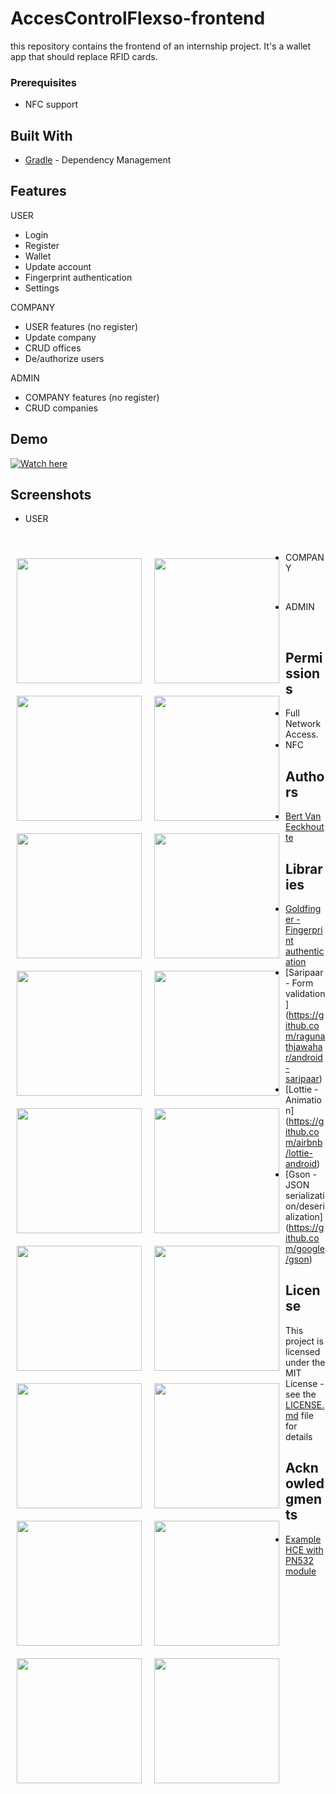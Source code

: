 # AccesControlFlexso-frontend
this repository contains the frontend of an internship project. It's a wallet app that should replace RFID cards.

### Prerequisites

* NFC support

## Built With

* [Gradle](https://gradle.org//) - Dependency Management

## Features
USER
- Login 
- Register
- Wallet
- Update account
- Fingerprint authentication
- Settings

COMPANY
- USER features (no register)
- Update company
- CRUD offices
- De/authorize users

ADMIN
- COMPANY features (no register)
- CRUD companies

## Demo

[![Watch here](http://img.youtube.com/vi/2uZ_ksTwxjc/0.jpg)](http://www.youtube.com/watch?v=2uZ_ksTwxjc&feature=share)

## Screenshots

- USER
<br/>

[<img src="/readme/user/login.png" align="left"
width="200"
    hspace="10" vspace="10">](/readme/user/login.png)
    
[<img src="/readme/user/register.png" align="left"
width="200"
    hspace="10" vspace="10">](/readme/user/register.png)
    
[<img src="/readme/user/home.png" align="left"
width="200"
    hspace="10" vspace="10">](/readme/user/home.png)

[<img src="/readme/user/nav_user.png" align="left"
width="200"
    hspace="10" vspace="10">](/readme/user/nav_user.png)

[<img src="/readme/user/wallet.png" align="left"
width="200"
    hspace="10" vspace="10">](/readme/user/wallet.png)

[<img src="/readme/user/account_update.png" align="left"
width="200"
    hspace="10" vspace="10">](/readme/user/account_update.png)
     
- COMPANY
<br/>

[<img src="/readme/company/nav_company.png" align="left"
width="200"
    hspace="10" vspace="10">](/readme/company/nav_company.png)
    
[<img src="/readme/company/office_list.png" align="left"
width="200"
    hspace="10" vspace="10">](/readme/company/office_list.png)
    
[<img src="/readme/company/office_list_add.png" align="left"
width="200"
    hspace="10" vspace="10">](/readme/company/office_list_add.png)

[<img src="/readme/company/office_list_delete.png" align="left"
width="200"
    hspace="10" vspace="10">](/readme/company/office_list_delete.png)
    
[<img src="/readme/company/authorized_person_list.png" align="left"
width="200"
    hspace="10" vspace="10">](/readme/company/authorized_person_list.png)
    
[<img src="/readme/company/authorized_person_list_add.png" align="left"
width="200"
    hspace="10" vspace="10">](/readme/company/authorized_person_list_add.png)
    
[<img src="/readme/company/authorized_person_list_delete.png" align="left"
width="200"
    hspace="10" vspace="10">](/readme/company/authorized_person_list_delete.png)
    
[<img src="/readme/company/edit_office_address.png" align="left"
width="200"
    hspace="10" vspace="10">](/readme/company/edit_office_address.png)
    
- ADMIN
<br/>

[<img src="/readme/admin/nav_admin.png" align="left"
width="200"
    hspace="10" vspace="10">](/readme/admin/nav_admin.png)

[<img src="/readme/admin/company_list.png" align="left"
width="200"
    hspace="10" vspace="10">](/readme/admin/company_list.png)

[<img src="/readme/admin/company_list_add.png" align="left"
width="200"
    hspace="10" vspace="10">](/readme/admin/company_list_add.png)
    
[<img src="/readme/admin/company_list_delete.png" align="left"
width="200"
    hspace="10" vspace="10">](/readme/admin/company_list_delete.png)

## Permissions

- Full Network Access.
- NFC

## Authors

* [Bert Van Eeckhoutte](https://github.com/bertve)

## Libraries

- [Goldfinger - Fingerprint authentication](https://github.com/infinum/Android-Goldfinger)
- [Saripaar - Form validation] (https://github.com/ragunathjawahar/android-saripaar)
- [Lottie - Animation] (https://github.com/airbnb/lottie-android)
- [Gson - JSON serialization/deserialization] (https://github.com/google/gson)

## License

This project is licensed under the MIT License - see the [LICENSE.md](LICENSE.md) file for details

## Acknowledgments

* [Example HCE with PN532 module](https://github.com/Lexycon/android-pn532-hce)
